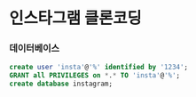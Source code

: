 # 인스타그램 클론코딩

### 데이터베이스
```sql
create user 'insta'@'%' identified by '1234';
GRANT all PRIVILEGES on *.* TO 'insta'@'%';
create database instagram;
```